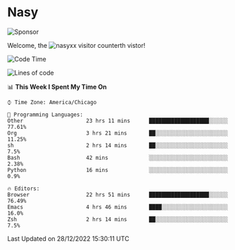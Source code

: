# Nasy

<!--
<p align="center">
<img height="200" src="https://github-readme-stats.vercel.app/api?username=nasyxx&count_private=true&show_icons=true&theme=dracula&include_all_commits=true"/>
<img height="200" src="https://github-readme-stats.vercel.app/api/top-langs/?username=nasyxx&theme=dracula&hide=html,jupyter+notebook&count_private=true&show_icons=true"/>
</p>

  
----------------
-->

![Sponsor](https://img.shields.io/static/v1.svg?label=Sponsor&message=%E2%9D%A4&logo=GitHub&style=flat&color=pink)
 
Welcome, the ![nasyxx visitor counter](https://count.getloli.com/get/@nasyxx?theme=rule34)th vistor!
 
<!--START_SECTION:waka-->
![Code Time](http://img.shields.io/badge/Code%20Time-2%2C988%20hrs%2024%20mins-blue)

![Lines of code](https://img.shields.io/badge/From%20Hello%20World%20I%27ve%20Written-5%20Million%20lines%20of%20code-blue)

📊 **This Week I Spent My Time On** 

```text
⌚︎ Time Zone: America/Chicago

💬 Programming Languages: 
Other                    23 hrs 11 mins      ███████████████████░░░░░░   77.61% 
Org                      3 hrs 21 mins       ██░░░░░░░░░░░░░░░░░░░░░░░   11.25% 
sh                       2 hrs 14 mins       ██░░░░░░░░░░░░░░░░░░░░░░░   7.5% 
Bash                     42 mins             ░░░░░░░░░░░░░░░░░░░░░░░░░   2.38% 
Python                   16 mins             ░░░░░░░░░░░░░░░░░░░░░░░░░   0.9%

🔥 Editors: 
Browser                  22 hrs 51 mins      ███████████████████░░░░░░   76.49% 
Emacs                    4 hrs 46 mins       ████░░░░░░░░░░░░░░░░░░░░░   16.0% 
Zsh                      2 hrs 14 mins       ██░░░░░░░░░░░░░░░░░░░░░░░   7.5%

```


 Last Updated on 28/12/2022 15:30:11 UTC
<!--END_SECTION:waka-->

<!-- ![visitors](https://visitor-badge.laobi.icu/badge?page_id=nasyxx.nasyxx) -->
